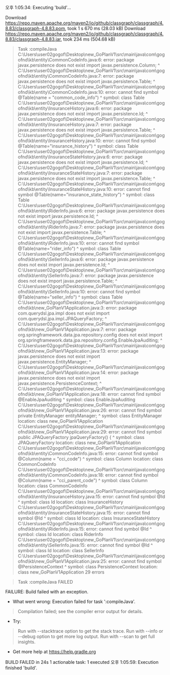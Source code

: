 오후 1:05:34: Executing 'build'...

Download https://repo.maven.apache.org/maven2/io/github/classgraph/classgraph/4.8.83/classgraph-4.8.83.pom, took 1 s 670 ms (28.03 kB)
Download https://repo.maven.apache.org/maven2/io/github/classgraph/classgraph/4.8.83/classgraph-4.8.83.jar, took 234 ms (504.68 kB)

> Task :compileJava
C:\Users\user02gogof\Desktop\new_GoPlanV1\src\main\java\com\gogofnd\kb\entity\CommonCodeInfo.java:6: error: package javax.persistence does not exist
import javax.persistence.Column;
                        ^
C:\Users\user02gogof\Desktop\new_GoPlanV1\src\main\java\com\gogofnd\kb\entity\CommonCodeInfo.java:7: error: package javax.persistence does not exist
import javax.persistence.Table;
                        ^
C:\Users\user02gogof\Desktop\new_GoPlanV1\src\main\java\com\gogofnd\kb\entity\CommonCodeInfo.java:10: error: cannot find symbol
@Table(name = "common_code_info")
 ^
  symbol: class Table
C:\Users\user02gogof\Desktop\new_GoPlanV1\src\main\java\com\gogofnd\kb\entity\InsuranceHistory.java:6: error: package javax.persistence does not exist
import javax.persistence.Id;
                        ^
C:\Users\user02gogof\Desktop\new_GoPlanV1\src\main\java\com\gogofnd\kb\entity\InsuranceHistory.java:7: error: package javax.persistence does not exist
import javax.persistence.Table;
                        ^
C:\Users\user02gogof\Desktop\new_GoPlanV1\src\main\java\com\gogofnd\kb\entity\InsuranceHistory.java:10: error: cannot find symbol
@Table(name="insurance_history")
 ^
  symbol: class Table
C:\Users\user02gogof\Desktop\new_GoPlanV1\src\main\java\com\gogofnd\kb\entity\InsuranceStateHistory.java:6: error: package javax.persistence does not exist
import javax.persistence.Id;
                        ^
C:\Users\user02gogof\Desktop\new_GoPlanV1\src\main\java\com\gogofnd\kb\entity\InsuranceStateHistory.java:7: error: package javax.persistence does not exist
import javax.persistence.Table;
                        ^
C:\Users\user02gogof\Desktop\new_GoPlanV1\src\main\java\com\gogofnd\kb\entity\InsuranceStateHistory.java:10: error: cannot find symbol
@Table(name="insurance_state_history")
 ^
  symbol: class Table
C:\Users\user02gogof\Desktop\new_GoPlanV1\src\main\java\com\gogofnd\kb\entity\RiderInfo.java:6: error: package javax.persistence does not exist
import javax.persistence.Id;
                        ^
C:\Users\user02gogof\Desktop\new_GoPlanV1\src\main\java\com\gogofnd\kb\entity\RiderInfo.java:7: error: package javax.persistence does not exist
import javax.persistence.Table;
                        ^
C:\Users\user02gogof\Desktop\new_GoPlanV1\src\main\java\com\gogofnd\kb\entity\RiderInfo.java:10: error: cannot find symbol
@Table(name="rider_info")
 ^
  symbol: class Table
C:\Users\user02gogof\Desktop\new_GoPlanV1\src\main\java\com\gogofnd\kb\entity\SellerInfo.java:6: error: package javax.persistence does not exist
import javax.persistence.Id;
                        ^
C:\Users\user02gogof\Desktop\new_GoPlanV1\src\main\java\com\gogofnd\kb\entity\SellerInfo.java:7: error: package javax.persistence does not exist
import javax.persistence.Table;
                        ^
C:\Users\user02gogof\Desktop\new_GoPlanV1\src\main\java\com\gogofnd\kb\entity\SellerInfo.java:10: error: cannot find symbol
@Table(name="seller_info")
 ^
  symbol: class Table
C:\Users\user02gogof\Desktop\new_GoPlanV1\src\main\java\com\gogofnd\kb\new_GoPlanV1Application.java:3: error: package com.querydsl.jpa.impl does not exist
import com.querydsl.jpa.impl.JPAQueryFactory;
                            ^
C:\Users\user02gogof\Desktop\new_GoPlanV1\src\main\java\com\gogofnd\kb\new_GoPlanV1Application.java:7: error: package org.springframework.data.jpa.repository.config does not exist
import org.springframework.data.jpa.repository.config.EnableJpaAuditing;
                                                     ^
C:\Users\user02gogof\Desktop\new_GoPlanV1\src\main\java\com\gogofnd\kb\new_GoPlanV1Application.java:13: error: package javax.persistence does not exist
import javax.persistence.EntityManager;
                        ^
C:\Users\user02gogof\Desktop\new_GoPlanV1\src\main\java\com\gogofnd\kb\new_GoPlanV1Application.java:14: error: package javax.persistence does not exist
import javax.persistence.PersistenceContext;
                        ^
C:\Users\user02gogof\Desktop\new_GoPlanV1\src\main\java\com\gogofnd\kb\new_GoPlanV1Application.java:18: error: cannot find symbol
@EnableJpaAuditing
 ^
  symbol: class EnableJpaAuditing
C:\Users\user02gogof\Desktop\new_GoPlanV1\src\main\java\com\gogofnd\kb\new_GoPlanV1Application.java:26: error: cannot find symbol
	private EntityManager entityManager;
	        ^
  symbol:   class EntityManager
  location: class new_GoPlanV1Application
C:\Users\user02gogof\Desktop\new_GoPlanV1\src\main\java\com\gogofnd\kb\new_GoPlanV1Application.java:29: error: cannot find symbol
	public JPAQueryFactory jpaQueryFactory() {
	       ^
  symbol:   class JPAQueryFactory
  location: class new_GoPlanV1Application
C:\Users\user02gogof\Desktop\new_GoPlanV1\src\main\java\com\gogofnd\kb\entity\CommonCodeInfo.java:15: error: cannot find symbol
    @Column(name = "cci_code")
     ^
  symbol:   class Column
  location: class CommonCodeInfo
C:\Users\user02gogof\Desktop\new_GoPlanV1\src\main\java\com\gogofnd\kb\entity\CommonCodeInfo.java:18: error: cannot find symbol
    @Column(name = "cci_parent_code")
     ^
  symbol:   class Column
  location: class CommonCodeInfo
C:\Users\user02gogof\Desktop\new_GoPlanV1\src\main\java\com\gogofnd\kb\entity\InsuranceHistory.java:15: error: cannot find symbol
    @Id
     ^
  symbol:   class Id
  location: class InsuranceHistory
C:\Users\user02gogof\Desktop\new_GoPlanV1\src\main\java\com\gogofnd\kb\entity\InsuranceStateHistory.java:15: error: cannot find symbol
    @Id
     ^
  symbol:   class Id
  location: class InsuranceStateHistory
C:\Users\user02gogof\Desktop\new_GoPlanV1\src\main\java\com\gogofnd\kb\entity\RiderInfo.java:15: error: cannot find symbol
    @Id
     ^
  symbol:   class Id
  location: class RiderInfo
C:\Users\user02gogof\Desktop\new_GoPlanV1\src\main\java\com\gogofnd\kb\entity\SellerInfo.java:15: error: cannot find symbol
    @Id
     ^
  symbol:   class Id
  location: class SellerInfo
C:\Users\user02gogof\Desktop\new_GoPlanV1\src\main\java\com\gogofnd\kb\new_GoPlanV1Application.java:25: error: cannot find symbol
	@PersistenceContext
	 ^
  symbol:   class PersistenceContext
  location: class new_GoPlanV1Application
29 errors

> Task :compileJava FAILED

FAILURE: Build failed with an exception.

* What went wrong:
Execution failed for task ':compileJava'.
> Compilation failed; see the compiler error output for details.

* Try:
> Run with --stacktrace option to get the stack trace.
> Run with --info or --debug option to get more log output.
> Run with --scan to get full insights.

* Get more help at https://help.gradle.org

BUILD FAILED in 24s
1 actionable task: 1 executed
오후 1:05:59: Execution finished 'build'.
